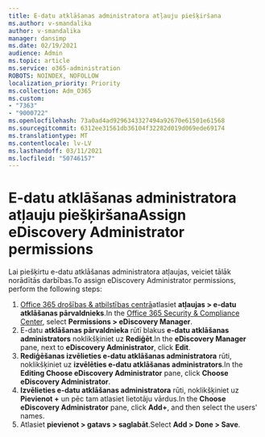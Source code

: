 ```yaml
---
title: E-datu atklāšanas administratora atļauju piešķiršana
ms.author: v-smandalika
author: v-smandalika
manager: dansimp
ms.date: 02/19/2021
audience: Admin
ms.topic: article
ms.service: o365-administration
ROBOTS: NOINDEX, NOFOLLOW
localization_priority: Priority
ms.collection: Adm_O365
ms.custom:
- "7363"
- "9000722"
ms.openlocfilehash: 73a0ad4ad9296343327494a92670e61501e61568
ms.sourcegitcommit: 6312ee31561db36104f32282d019d069ede69174
ms.translationtype: MT
ms.contentlocale: lv-LV
ms.lasthandoff: 03/11/2021
ms.locfileid: "50746157"
---
```

# <a name="assign-ediscovery-administrator-permissions"></a><span data-ttu-id="18140-102">E-datu atklāšanas administratora atļauju piešķiršana</span><span class="sxs-lookup"><span data-stu-id="18140-102">Assign eDiscovery Administrator permissions</span></span>

<span data-ttu-id="18140-103">Lai piešķirtu e-datu atklāšanas administratora atļaujas, veiciet tālāk norādītās darbības.</span><span class="sxs-lookup"><span data-stu-id="18140-103">To assign eDiscovery Administrator permissions, perform the following steps:</span></span>

1. <span data-ttu-id="18140-104">[Office 365 drošības & atbilstības centrā](https://sip.protection.office.com/)atlasiet **atļaujas > e-datu atklāšanas pārvaldnieks**.</span><span class="sxs-lookup"><span data-stu-id="18140-104">In the [Office 365 Security & Compliance Center](https://sip.protection.office.com/), select **Permissions > eDiscovery Manager**.</span></span>
2. <span data-ttu-id="18140-105">E-datu **atklāšanas pārvaldnieka** rūtī blakus **e-datu atklāšanas administrators** noklikšķiniet uz **Rediģēt**.</span><span class="sxs-lookup"><span data-stu-id="18140-105">In the **eDiscovery Manager** pane, next to **eDiscovery Administrator**, click **Edit**.</span></span>
3. <span data-ttu-id="18140-106">**Rediģēšanas izvēlieties e-datu atklāšanas administratora** rūti, noklikšķiniet uz **izvēlēties e-datu atklāšanas administrators**.</span><span class="sxs-lookup"><span data-stu-id="18140-106">In the **Editing Choose eDiscovery Administrator** pane, click **Choose eDiscovery Administrator**.</span></span>
4. <span data-ttu-id="18140-107">**Izvēlieties e-datu atklāšanas administratora** rūti, noklikšķiniet uz **Pievienot +** un pēc tam atlasiet lietotāju vārdus.</span><span class="sxs-lookup"><span data-stu-id="18140-107">In the **Choose eDiscovery Administrator** pane, click **Add+**, and then select the users' names.</span></span>
5. <span data-ttu-id="18140-108">Atlasiet **pievienot > gatavs > saglabāt**.</span><span class="sxs-lookup"><span data-stu-id="18140-108">Select **Add > Done > Save**.</span></span>